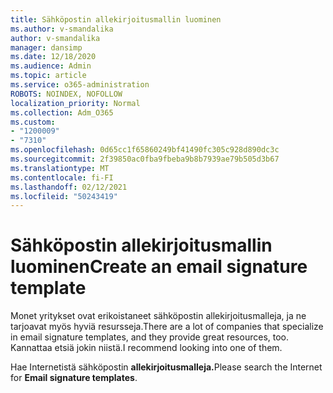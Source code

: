 ```yaml
---
title: Sähköpostin allekirjoitusmallin luominen
ms.author: v-smandalika
author: v-smandalika
manager: dansimp
ms.date: 12/18/2020
ms.audience: Admin
ms.topic: article
ms.service: o365-administration
ROBOTS: NOINDEX, NOFOLLOW
localization_priority: Normal
ms.collection: Adm_O365
ms.custom:
- "1200009"
- "7310"
ms.openlocfilehash: 0d65cc1f65860249bf41490fc305c928d890dc3c
ms.sourcegitcommit: 2f39850ac0fba9fbeba9b8b7939ae79b505d3b67
ms.translationtype: MT
ms.contentlocale: fi-FI
ms.lasthandoff: 02/12/2021
ms.locfileid: "50243419"
---
```

# <a name="create-an-email-signature-template"></a><span data-ttu-id="b61cc-102">Sähköpostin allekirjoitusmallin luominen</span><span class="sxs-lookup"><span data-stu-id="b61cc-102">Create an email signature template</span></span>

<span data-ttu-id="b61cc-103">Monet yritykset ovat erikoistaneet sähköpostin allekirjoitusmalleja, ja ne tarjoavat myös hyviä resursseja.</span><span class="sxs-lookup"><span data-stu-id="b61cc-103">There are a lot of companies that specialize in email signature templates, and they provide great resources, too.</span></span> <span data-ttu-id="b61cc-104">Kannattaa etsiä jokin niistä.</span><span class="sxs-lookup"><span data-stu-id="b61cc-104">I recommend looking into one of them.</span></span>

<span data-ttu-id="b61cc-105">Hae Internetistä sähköpostin **allekirjoitusmalleja.**</span><span class="sxs-lookup"><span data-stu-id="b61cc-105">Please search the Internet for **Email signature templates**.</span></span>